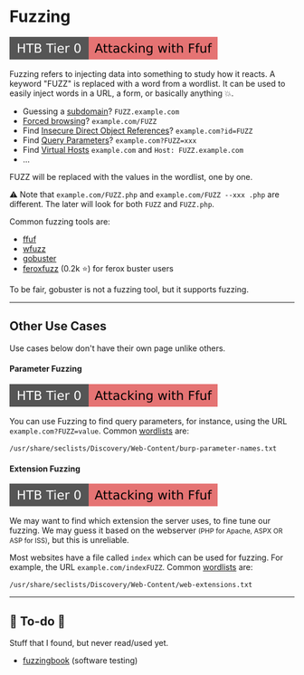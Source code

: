 # Fuzzing

[![attacking_with_ffuf](../../../_badges/htb/attacking_with_ffuf.svg)](https://academy.hackthebox.com/course/preview/attacking-web-applications-with-ffuf)

<div class="row row-cols-md-2"><div>

Fuzzing refers to injecting data into something to study how it reacts. A keyword "FUZZ" is replaced with a word from a wordlist. It can be used to easily inject words in a URL, a form, or basically anything 💥.

* Guessing a [subdomain](/cybersecurity/red-team/s2.discovery/techniques/subdomains.md)? `FUZZ.example.com`
* [Forced browsing](/cybersecurity/red-team/s2.discovery/techniques/forced_browsing.md)? `example.com/FUZZ`
* Find [Insecure Direct Object References](/cybersecurity/red-team/s2.discovery/techniques/idor.md)? `example.com?id=FUZZ`
* Find [Query Parameters](#parameter-fuzzing)? `example.com?FUZZ=xxx`
* Find [Virtual Hosts](/cybersecurity/red-team/s2.discovery/techniques/vhosts.md) `example.com` and `Host: FUZZ.example.com`
* ...

FUZZ will be replaced with the values in the wordlist, one by one.
</div><div>

⚠️ Note that `example.com/FUZZ.php` and `example.com/FUZZ --xxx .php` are different. The later will look for both `FUZZ` and `FUZZ.php`.

Common fuzzing tools are:

* [ffuf](/cybersecurity/red-team/tools/enumeration/web/ffuf.md)
* [wfuzz](/cybersecurity/red-team/tools/enumeration/web/wfuzz.md)
* [gobuster](/cybersecurity/red-team/tools/enumeration/web/gobuster.md#fuzzing)
* [feroxfuzz](https://github.com/epi052/feroxfuzz/) (0.2k ⭐) for ferox buster users

To be fair, gobuster is not a fuzzing tool, but it supports fuzzing.
</div></div>

<hr class="sep-both">

## Other Use Cases

<div class="row row-cols-lg-2"><div>

Use cases below don't have their own page unlike others. 

#### Parameter Fuzzing

[![attacking_with_ffuf](../../../_badges/htb/attacking_with_ffuf.svg)](https://academy.hackthebox.com/course/preview/attacking-web-applications-with-ffuf)

You can use Fuzzing to find query parameters, for instance, using the URL ``example.com?FUZZ=value``. Common [wordlists](/cybersecurity/red-team/_knowledge/topics/wordlists.md) are:

```text!
/usr/share/seclists/Discovery/Web-Content/burp-parameter-names.txt
```
</div><div>

#### Extension Fuzzing

[![attacking_with_ffuf](../../../_badges/htb/attacking_with_ffuf.svg)](https://academy.hackthebox.com/course/preview/attacking-web-applications-with-ffuf)

We may want to find which extension the server uses, to fine tune our fuzzing. We may guess it based on the webserver <small>(PHP for Apache, ASPX OR ASP for ISS)</small>, but this is unreliable.

Most websites have a file called `index` which can be used for fuzzing. For example, the URL `example.com/indexFUZZ`. Common [wordlists](/cybersecurity/red-team/_knowledge/topics/wordlists.md) are:

```text!
/usr/share/seclists/Discovery/Web-Content/web-extensions.txt
```
</div></div>

<hr class="sep-both">

## 👻 To-do 👻

Stuff that I found, but never read/used yet.

<div class="row row-cols-lg-2"><div>

* [fuzzingbook](https://www.fuzzingbook.org/) (software testing)
</div><div>
</div></div>